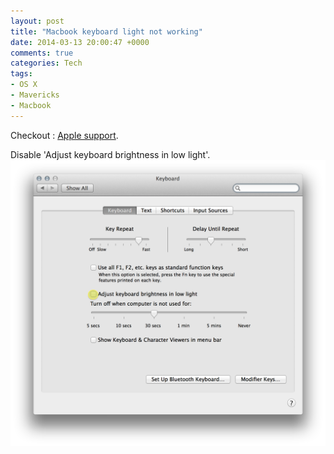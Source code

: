 ```yaml
---
layout: post
title: "Macbook keyboard light not working"
date: 2014-03-13 20:00:47 +0000
comments: true
categories: Tech
tags:
- OS X
- Mavericks
- Macbook
---
```


Checkout : [Apple support](http://support.apple.com/kb/HT4882).

Disable 'Adjust keyboard brightness in low light'.  
![](/images/Tech/Keyboard_low_light.png)
